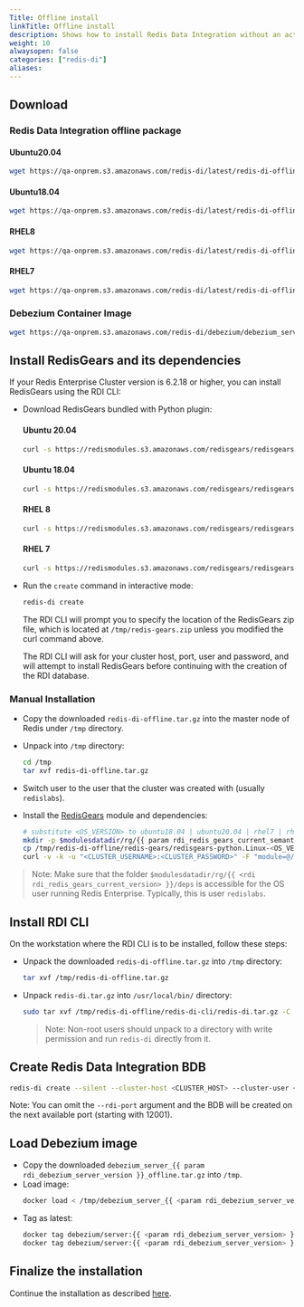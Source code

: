 ```yaml
---
Title: Offline install
linkTitle: Offline install
description: Shows how to install Redis Data Integration without an active Internet connection
weight: 10
alwaysopen: false
categories: ["redis-di"]
aliases: 
---
```


## Download

### Redis Data Integration offline package

#### Ubuntu20.04

```bash
wget https://qa-onprem.s3.amazonaws.com/redis-di/latest/redis-di-offline-ubuntu20.04-latest.tar.gz -O /tmp/redis-di-offline.tar.gz
```

#### Ubuntu18.04

```bash
wget https://qa-onprem.s3.amazonaws.com/redis-di/latest/redis-di-offline-ubuntu18.04-latest.tar.gz -O /tmp/redis-di-offline.tar.gz
```

#### RHEL8

```bash
wget https://qa-onprem.s3.amazonaws.com/redis-di/latest/redis-di-offline-rhel8-latest.tar.gz -O /tmp/redis-di-offline.tar.gz
```

#### RHEL7

```bash
wget https://qa-onprem.s3.amazonaws.com/redis-di/latest/redis-di-offline-rhel7-latest.tar.gz -O /tmp/redis-di-offline.tar.gz
```

### Debezium Container Image

```bash
wget https://qa-onprem.s3.amazonaws.com/redis-di/debezium/debezium_server_{{ <param rdi_debezium_server_version> }}_offline.tar.gz
```

## Install RedisGears and its dependencies

If your Redis Enterprise Cluster version is 6.2.18 or higher, you can install RedisGears using the RDI CLI:

- Download RedisGears bundled with Python plugin:

  #### Ubuntu 20.04

  ```bash
  curl -s https://redismodules.s3.amazonaws.com/redisgears/redisgears.Linux-ubuntu20.04-x86_64.{{ <param rdi_redis_gears_current_semantic_version> }}-withdeps.zip -o /tmp/redis-gears.zip
  ```

  #### Ubuntu 18.04

  ```bash
  curl -s https://redismodules.s3.amazonaws.com/redisgears/redisgears.Linux-ubuntu18.04-x86_64.{{ <param rdi_redis_gears_current_semantic_version> }}-withdeps.zip -o /tmp/redis-gears.zip
  ```

  #### RHEL 8

  ```bash
  curl -s https://redismodules.s3.amazonaws.com/redisgears/redisgears.Linux-rhel8-x86_64.{{  <param rdi_redis_gears_current_semantic_version> }}-withdeps.zip -o /tmp/redis-gears.zip
  ```

  #### RHEL 7

  ```bash
  curl -s https://redismodules.s3.amazonaws.com/redisgears/redisgears.Linux-rhel7-x86_64.{{ <param rdi_redis_gears_current_semantic_version> }}-withdeps.zip -o /tmp/redis-gears.zip
  ```

- Run the `create` command in interactive mode:

  ```bash
  redis-di create
  ```

  The RDI CLI will prompt you to specify the location of the RedisGears zip file, which is located at `/tmp/redis-gears.zip` unless you modified the curl command above.

  The RDI CLI will ask for your cluster host, port, user and password, and will attempt to install RedisGears before continuing with the creation of the RDI database.

### Manual Installation

- Copy the downloaded `redis-di-offline.tar.gz` into the master node of Redis under `/tmp` directory.

- Unpack into `/tmp` directory:

  ```bash
  cd /tmp
  tar xvf redis-di-offline.tar.gz
  ```

- Switch user to the user that the cluster was created with (usually `redislabs`).

- Install the [RedisGears](https://redis.com/modules/redis-gears/) module and dependencies:

  ```bash
  # substitute <OS_VERSION> to ubuntu18.04 | ubuntu20.04 | rhel7 | rhel8
  mkdir -p $modulesdatadir/rg/{{ param rdi_redis_gears_current_semantic_version }}/deps/
  cp /tmp/redis-di-offline/redis-gears/redisgears-python.Linux-<OS_VERSION>-x86_64.{{ <param rdi_redis_gears_current_semantic_version> }}.tgz $modulesdatadir/rg/{{ <param rdi_redis_gears_current_version> }}/deps/
  curl -v -k -u "<CLUSTER_USERNAME>:<CLUSTER_PASSWORD>" -F "module=@/tmp/redis-di-offline/redis-gears/redisgears_python.Linux-<OS_VERSION>-x86_64.{{<param rdi_redis_gears_current_semantic_version> }}.zip" https://localhost:9443/v2/modules
  ```

> Note: Make sure that the folder `$modulesdatadir/rg/{{ <rdi rdi_redis_gears_current_version> }}/deps` is accessible for the OS user running Redis Enterprise. Typically, this is user `redislabs`.


## Install RDI CLI

On the workstation where the RDI CLI is to be installed, follow these steps:

- Unpack the downloaded `redis-di-offline.tar.gz` into `/tmp` directory:

  ```bash
  tar xvf /tmp/redis-di-offline.tar.gz
  ```

- Unpack `redis-di.tar.gz` into `/usr/local/bin/` directory:

  ```bash
  sudo tar xvf /tmp/redis-di-offline/redis-di-cli/redis-di.tar.gz -C /usr/local/bin/
  ```

  > Note: Non-root users should unpack to a directory with write permission and run `redis-di` directly from it.

## Create Redis Data Integration BDB

```bash
redis-di create --silent --cluster-host <CLUSTER_HOST> --cluster-user <CLUSTER_USER> --cluster-password <CLUSTER_PASSWORD> --rdi-port <RDI_PORT> --rdi-password <RDI_PASSWORD>
```

Note: You can omit the `--rdi-port` argument and the BDB will be created on the next available port (starting with 12001).

## Load Debezium image

- Copy the downloaded `debezium_server_{{ param rdi_debezium_server_version }}_offline.tar.gz` into `/tmp`.
- Load image:
  ```bash
  docker load < /tmp/debezium_server_{{ <param rdi_debezium_server_version> }}_offline.tar.gz
  ```
- Tag as latest:
  ```bash
  docker tag debezium/server:{{ <param rdi_debezium_server_version> }}_offline debezium/server:{{ site.debezium_server_version }}
  docker tag debezium/server:{{ <param rdi_debezium_server_version> }}_offline debezium/server:latest
  ```

## Finalize the installation

Continue the installation as described [here](../ingest-qsg.md#scaffold-configuration-files).
